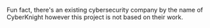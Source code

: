Fun fact, there's an existing cybersecurity company by the name of CyberKnight however this project is not based on their work.

